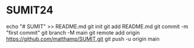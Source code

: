 # SUMIT24
echo "# SUMIT" >> README.md
git init
git add README.md
git commit -m "first commit"
git branch -M main
git remote add origin https://github.com/matthamp/SUMIT.git
git push -u origin main
